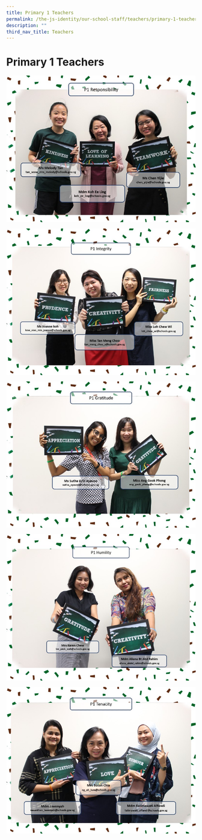 ```yaml
---
title: Primary 1 Teachers
permalink: /the-js-identity/our-school-staff/teachers/primary-1-teacherss/
description: ""
third_nav_title: Teachers
---
```





# **Primary 1 Teachers**

![](/images/1R.jpg)

![](/images/1INT.jpg)

![](/images/1G.jpg)

![](/images/1H.jpg)

![](/images/1T.jpg)